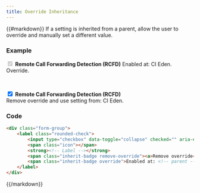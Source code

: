 ```yaml
---
title: Override Inheritance
---
```

{{#markdown}}
If a setting is inherited from a parent, allow the user to override and manually set a different value.

### Example
<div class="library__example">
    <div class="form-group">
        <label class="rounded-check">
            <input type="checkbox" checked="" disabled="disabled">
            <span class="icon"></span>
            <strong>Remote Call Forwarding Detection (RCFD)</strong>
            <span class="inherit-badge override">Enabled at: CI Eden. <a>Override.</a></span>
        </label>
    </div>
    <p>&nbsp;</p>
    <div class="form-group">
        <label class="rounded-check">
            <input type="checkbox" checked="" aria-expanded="false">
            <span class="icon"></span>
            <strong>Remote Call Forwarding Detection (RCFD)</strong>
            <span class="inherit-badge remove-override" style="display: block;"><a>Remove override</a> and use setting from: CI Eden.</span>
        </label>
    </div>
</div>

### Code
```html
<div class="form-group">
    <label class="rounded-check">
        <input type="checkbox" data-toggle="collapse" checked="" aria-expanded="false" class="collapsed" disabled="disabled">
        <span class="icon"></span>
        <strong><!-- Label --></strong>
        <span class="inherit-badge remove-override"><a>Remove override</a> and use setting from: <!-- parent -->.</span>
        <span class="inherit-badge override">Enabled at: <!-- parent -->. <a>Override.</a></span>
    </label>
</div>
```
{{/markdown}}